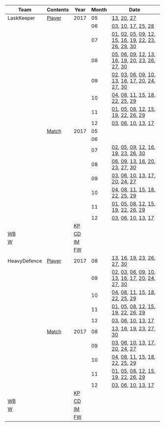 | Team | Contents | Year | Month | Date |
|---|---|---|---|---|
| LaskKeeper| [Player](00_LastKeeper/parsing_player.ipynb) | 2017 | 05 | [13](00_LastKeeper/2017/05/13/player.txt), [20](00_LastKeeper/2017/05/20/player.txt), [27](00_LastKeeper/2017/05/27/player.txt) |
| | | | 06 | [03](00_LastKeeper/2017/06/03/player.txt), [10](00_LastKeeper/2017/06/10/player.txt), [17](00_LastKeeper/2017/06/17/player.txt), [25](00_LastKeeper/2017/06/25/player.txt), [28](00_LastKeeper/2017/06/28/player.txt) |
| | | | 07 | [01](00_LastKeeper/2017/07/01/player_skill_table.txt), [02](00_LastKeeper/2017/07/02/player_skill_table.txt), [05](00_LastKeeper/2017/07/05/player_skill_table.txt), [09](00_LastKeeper/2017/07/09/player_skill_table.txt), [12](00_LastKeeper/2017/07/12/player_skill_table.txt), [15](00_LastKeeper/2017/07/15/player_skill_table.txt), [16](00_LastKeeper/2017/07/16/player_skill_table.txt), [19](00_LastKeeper/2017/07/19/player_skill_table.txt), [22](00_LastKeeper/2017/07/22/player_skill_table.txt), [23](00_LastKeeper/2017/07/23/player_skill_table.txt), [26](00_LastKeeper/2017/07/26/player_skill_table.txt), [29](00_LastKeeper/2017/07/29/player_skill_table.txt), [30](00_LastKeeper/2017/07/30/player_skill_table.txt) |
| | | | 08 | [05](00_LastKeeper/2017/08/05/player_skill_table.txt), [06](00_LastKeeper/2017/08/06/player_skill_table.txt), [09](00_LastKeeper/2017/08/09/player_skill_table.txt), [12](00_LastKeeper/2017/08/12/player.txt), [13](00_LastKeeper/2017/08/13/player.txt), [16](00_LastKeeper/2017/08/16/player.txt), [19](00_LastKeeper/2017/08/19/player.txt), [20](00_LastKeeper/2017/08/20/player.txt), [23](00_LastKeeper/2017/08/23/player.txt), [26](00_LastKeeper/2017/08/26/player.txt), [27](00_LastKeeper/2017/08/27/player.txt), [30](00_LastKeeper/2017/08/30/player.txt) |
| | | | 09 | [02](00_LastKeeper/2017/09/02/player.txt), [03](00_LastKeeper/2017/09/03/player.txt), [06](00_LastKeeper/2017/09/06/player.txt), [09](00_LastKeeper/2017/09/09/player.txt), [10](00_LastKeeper/2017/09/10/player.txt), [13](00_LastKeeper/2017/09/13/player.txt), [16](00_LastKeeper/2017/09/16/player.txt), [17](00_LastKeeper/2017/09/17/player.txt), [20](00_LastKeeper/2017/09/20/player.txt), [24](00_LastKeeper/2017/09/24/player.txt), [27](00_LastKeeper/2017/09/27/player.txt), [30](00_LastKeeper/2017/09/30/player.txt) |
| | | | 10 | [04](00_LastKeeper/2017/10/04/player.txt), [08](00_LastKeeper/2017/10/08/player.txt), [11](00_LastKeeper/2017/10/11/player.txt), [15](00_LastKeeper/2017/10/15/player.txt), [18](00_LastKeeper/2017/10/18/player.txt), [22](00_LastKeeper/2017/10/22/player.txt), [25](00_LastKeeper/2017/10/25/player.txt), [29](00_LastKeeper/2017/10/29/player.txt) |
| | | | 11 | [01](00_LastKeeper/2017/11/01/player.txt), [05](00_LastKeeper/2017/11/05/player.txt), [08](00_LastKeeper/2017/11/08/player.txt), [12](00_LastKeeper/2017/11/12/player.txt), [15](00_LastKeeper/2017/11/15/player.txt), [19](00_LastKeeper/2017/11/19/player.txt), [22](00_LastKeeper/2017/11/22/player.txt), [26](00_LastKeeper/2017/11/26/player.txt), [29](00_LastKeeper/2017/11/29/player.txt) |
| | | | 12 | [03](00_LastKeeper/2017/12/03/player.txt), [06](00_LastKeeper/2017/12/06/player.txt), [10](00_LastKeeper/2017/12/10/player.txt), [13](00_LastKeeper/2017/12/13/player.txt), [17](00_LastKeeper/2017/12/17/player.txt) |
| | [Match](00_LastKeeper/parsing_match.ipynb) | 2017 | 05 | |
| | | | 06 | |
| | | | 07 | [02](00_LastKeeper/2017/07/02/match.txt), [05](00_LastKeeper/2017/07/05/match.txt), [09](00_LastKeeper/2017/07/09/match.txt), [12](00_LastKeeper/2017/07/12/match.txt), [16](00_LastKeeper/2017/07/16/match.txt), [19](00_LastKeeper/2017/07/19/match.txt), [23](00_LastKeeper/2017/07/23/match.txt), [26](00_LastKeeper/2017/07/26/match.txt), [30](00_LastKeeper/2017/07/30/match.txt) |
| | | | 08 | [06](00_LastKeeper/2017/08/06/match.txt), [09](00_LastKeeper/2017/08/09/match.txt), [13](00_LastKeeper/2017/08/13/match.txt), [16](00_LastKeeper/2017/08/16/match.txt), [20](00_LastKeeper/2017/08/20/match.txt), [23](00_LastKeeper/2017/08/23/match.txt), [27](00_LastKeeper/2017/08/27/match.txt), [30](00_LastKeeper/2017/08/30/match.txt) |
| | | | 09 | [03](00_LastKeeper/2017/09/03/match.txt), [06](00_LastKeeper/2017/09/06/match.txt), [10](00_LastKeeper/2017/09/10/match.txt), [13](00_LastKeeper/2017/09/13/match.txt), [17](00_LastKeeper/2017/09/17/match.txt), [20](00_LastKeeper/2017/09/20/match.txt), [24](00_LastKeeper/2017/09/24/match.txt), [27](00_LastKeeper/2017/09/27/match.txt) |
| | | | 10 | [04](00_LastKeeper/2017/10/04/match.txt), [08](00_LastKeeper/2017/10/08/match.txt), [11](00_LastKeeper/2017/10/11/match.txt), [15](00_LastKeeper/2017/10/15/match.txt), [18](00_LastKeeper/2017/10/18/match.txt), [22](00_LastKeeper/2017/10/22/match.txt), [25](00_LastKeeper/2017/10/25/match.txt), [29](00_LastKeeper/2017/10/29/match.txt) |
| | | | 11 | [01](00_LastKeeper/2017/11/01/match.txt), [05](00_LastKeeper/2017/11/05/match.txt), [08](00_LastKeeper/2017/11/08/match.txt), [12](00_LastKeeper/2017/11/12/match.txt), [15](00_LastKeeper/2017/11/15/match.txt), [19](00_LastKeeper/2017/11/19/match.txt), [22](00_LastKeeper/2017/11/22/match.txt), [26](00_LastKeeper/2017/11/26/match.txt), [29](00_LastKeeper/2017/11/29/match.txt) |
| | | | 12 | [03](00_LastKeeper/2017/12/03/match.txt), [06](00_LastKeeper/2017/12/06/match.txt), [10](00_LastKeeper/2017/12/10/match.txt), [13](00_LastKeeper/2017/12/13/match.txt), [17](00_LastKeeper/2017/12/17/match.txt) |
| | | [KP](00_LastKeeper/01_KP_table.md) | | |
| [WB](00_LastKeeper/02_WB_table.md) | | [CD](00_LastKeeper/03_CD_table.md) | | |
| [W](00_LastKeeper/04_W_table.md) | | [IM](00_LastKeeper/05_IM_table.md) | | |
| | | [FW](00_LastKeeper/06_FW_table.md) | | |
| HeavyDefence | [Player](01_Heavy2Defence/parsing_player.ipynb) | 2017 | 08 | [13](01_Heavy2Defence/2017/08/13/player.txt), [16](01_Heavy2Defence/2017/08/16/player.txt), [19](01_Heavy2Defence/2017/08/19/player.txt), [23](01_Heavy2Defence/2017/08/23/player.txt), [26](01_Heavy2Defence/2017/08/26/player.txt), [27](01_Heavy2Defence/2017/08/27/player.txt), [30](01_Heavy2Defence/2017/08/30/player.txt) |
| | | | 09 | [02](01_Heavy2Defence/2017/09/02/player.txt), [03](01_Heavy2Defence/2017/09/03/player.txt), [06](01_Heavy2Defence/2017/09/06/player.txt), [09](01_Heavy2Defence/2017/09/09/player.txt), [10](01_Heavy2Defence/2017/09/10/player.txt), [13](01_Heavy2Defence/2017/09/13/player.txt), [16](01_Heavy2Defence/2017/09/16/player.txt), [17](01_Heavy2Defence/2017/09/17/player.txt), [20](01_Heavy2Defence/2017/09/20/player.txt), [24](01_Heavy2Defence/2017/09/24/player.txt), [27](01_Heavy2Defence/2017/09/27/player.txt), [30](01_Heavy2Defence/2017/09/30/player.txt) |
| | | | 10 | [04](01_Heavy2Defence/2017/10/04/player.txt), [08](01_Heavy2Defence/2017/10/08/player.txt), [11](01_Heavy2Defence/2017/10/11/player.txt), [15](01_Heavy2Defence/2017/10/15/player.txt), [18](01_Heavy2Defence/2017/10/18/player.txt), [22](01_Heavy2Defence/2017/10/22/player.txt), [25](01_Heavy2Defence/2017/10/25/player.txt), [29](01_Heavy2Defence/2017/10/29/player.txt) |
| | | | 11 | [01](01_Heavy2Defence/2017/11/01/player.txt), [05](01_Heavy2Defence/2017/11/05/player.txt), [08](01_Heavy2Defence/2017/11/08/player.txt), [12](01_Heavy2Defence/2017/11/12/player.txt), [15](01_Heavy2Defence/2017/11/15/player.txt), [19](01_Heavy2Defence/2017/11/19/player.txt), [22](01_Heavy2Defence/2017/11/22/player.txt), [26](01_Heavy2Defence/2017/11/26/player.txt), [29](01_Heavy2Defence/2017/11/29/player.txt) |
| | | | 12 | [03](01_Heavy2Defence/2017/12/03/player.txt), [06](01_Heavy2Defence/2017/12/06/player.txt), [10](01_Heavy2Defence/2017/12/10/player.txt), [13](01_Heavy2Defence/2017/12/13/player.txt), [17](01_Heavy2Defence/2017/12/17/player.txt) |
| | [Match](01_Heavy2Defence/parsing_match.ipynb) | 2017 | 08 | [13](01_Heavy2Defence/2017/08/13/match.txt), [16](01_Heavy2Defence/2017/08/16/match.txt), [19](01_Heavy2Defence/2017/08/19/match.txt), [23](01_Heavy2Defence/2017/08/23/match.txt), [27](01_Heavy2Defence/2017/08/27/match.txt), [30](01_Heavy2Defence/2017/08/30/match.txt) |
| | | | 09 | [03](01_Heavy2Defence/2017/09/03/match.txt), [06](01_Heavy2Defence/2017/09/06/match.txt), [10](01_Heavy2Defence/2017/09/10/match.txt), [13](01_Heavy2Defence/2017/09/13/match.txt), [17](01_Heavy2Defence/2017/09/17/match.txt), [20](01_Heavy2Defence/2017/09/20/match.txt), [24](01_Heavy2Defence/2017/09/24/match.txt), [27](01_Heavy2Defence/2017/09/27/match.txt) |
| | | | 10 | [04](01_Heavy2Defence/2017/10/04/match.txt), [08](01_Heavy2Defence/2017/10/08/match.txt), [11](01_Heavy2Defence/2017/10/11/match.txt), [15](01_Heavy2Defence/2017/10/15/match.txt), [18](01_Heavy2Defence/2017/10/18/match.txt), [22](01_Heavy2Defence/2017/10/22/match.txt), [25](01_Heavy2Defence/2017/10/25/match.txt), [29](01_Heavy2Defence/2017/10/29/match.txt) |
| | | | 11 | [01](01_Heavy2Defence/2017/11/01/match.txt), [05](01_Heavy2Defence/2017/11/05/match.txt), [08](01_Heavy2Defence/2017/11/08/match.txt), [12](01_Heavy2Defence/2017/11/12/match.txt), [15](01_Heavy2Defence/2017/11/15/match.txt), [19](01_Heavy2Defence/2017/11/19/match.txt), [22](01_Heavy2Defence/2017/11/22/match.txt), [26](01_Heavy2Defence/2017/11/26/match.txt), [29](01_Heavy2Defence/2017/11/29/match.txt) |
| | | | 12 | [03](01_Heavy2Defence/2017/12/03/match.txt), [06](01_Heavy2Defence/2017/12/06/match.txt), [10](01_Heavy2Defence/2017/12/10/match.txt), [13](01_Heavy2Defence/2017/12/13/match.txt), [17](01_Heavy2Defence/2017/12/17/match.txt) |
| | | [KP](01_Heavy2Defence/01_KP_table.md) | | |
| [WB](01_Heavy2Defence/02_WB_table.md) | | [CD](01_Heavy2Defence/03_CD_table.md) | | |
| [W](01_Heavy2Defence/04_W_table.md) | | [IM](01_Heavy2Defence/05_IM_table.md) | | |
| | | [FW](01_Heavy2Defence/06_FW_table.md) | | |
